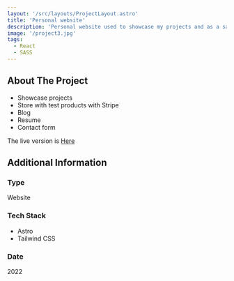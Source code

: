 ```yaml
---
layout: '/src/layouts/ProjectLayout.astro'
title: 'Personal website'
description: 'Personal website used to showcase my projects and as a sandbox to play around with new technologies.'
image: '/project3.jpg'
tags:
  - React
  - SASS
---
```


## About The Project

- Showcase projects
- Store with test products with Stripe
- Blog
- Resume
- Contact form

The live version is [Here](https://mabourassa.com/)

## Additional Information

### Type

Website

### Tech Stack

- Astro
- Tailwind CSS

### Date

2022
